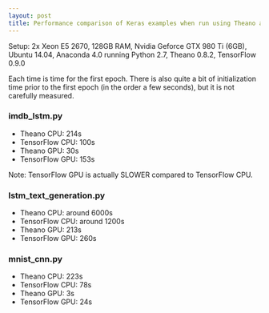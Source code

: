 ```yaml
---
layout: post
title: Performance comparison of Keras examples when run using Theano and TensorFlow
---
```


Setup: 2x Xeon E5 2670, 128GB RAM, Nvidia Geforce GTX 980 Ti (6GB), Ubuntu 14.04, Anaconda 4.0 running Python 2.7, Theano 0.8.2, TensorFlow 0.9.0

Each time is time for the first epoch. There is also quite a bit of
initialization time prior to the first epoch (in the order a few
seconds), but it is not carefully measured.

### imdb_lstm.py

* Theano CPU: 214s
* TensorFlow CPU: 100s
* Theano GPU: 30s
* TensorFlow GPU: 153s

Note: TensorFlow GPU is actually SLOWER compared to TensorFlow CPU.

### lstm_text_generation.py

* Theano CPU: around 6000s
* TensorFlow CPU: around 1200s
* Theano GPU: 213s
* TensorFlow GPU: 260s

### mnist_cnn.py

* Theano CPU: 223s
* TensorFlow CPU: 78s
* Theano GPU: 3s
* TensorFlow GPU: 24s
